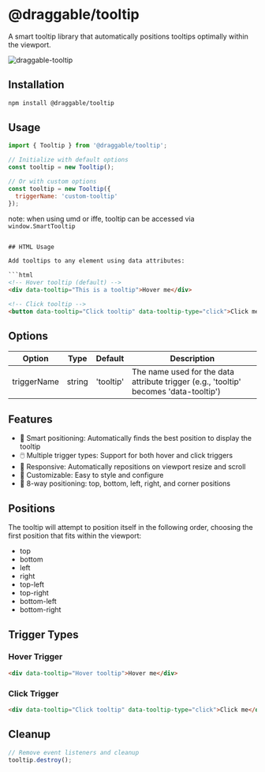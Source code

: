 # @draggable/tooltip

A smart tooltip library that automatically positions tooltips optimally within the viewport.

![draggable-tooltip](https://github.com/user-attachments/assets/33b20fa6-f9ee-456d-8793-f26b03aaeb75)


## Installation

```bash
npm install @draggable/tooltip
```

## Usage

```javascript
import { Tooltip } from '@draggable/tooltip';

// Initialize with default options
const tooltip = new Tooltip();

// Or with custom options
const tooltip = new Tooltip({
  triggerName: 'custom-tooltip'
});
```

note: when using umd or iffe, tooltip can be accessed via `window.SmartTooltip`

```html

## HTML Usage

Add tooltips to any element using data attributes:

```html
<!-- Hover tooltip (default) -->
<div data-tooltip="This is a tooltip">Hover me</div>

<!-- Click tooltip -->
<button data-tooltip="Click tooltip" data-tooltip-type="click">Click me</button>
```

## Options

| Option | Type | Default | Description |
|--------|------|---------|-------------|
| triggerName | string | 'tooltip' | The name used for the data attribute trigger (e.g., 'tooltip' becomes 'data-tooltip') |

## Features

- 🎯 Smart positioning: Automatically finds the best position to display the tooltip
- 🖱️ Multiple trigger types: Support for both hover and click triggers
- 📱 Responsive: Automatically repositions on viewport resize and scroll
- 🎨 Customizable: Easy to style and configure
- 🔄 8-way positioning: top, bottom, left, right, and corner positions

## Positions

The tooltip will attempt to position itself in the following order, choosing the first position that fits within the viewport:
- top
- bottom
- left
- right
- top-left
- top-right
- bottom-left
- bottom-right

## Trigger Types

### Hover Trigger
```html
<div data-tooltip="Hover tooltip">Hover me</div>
```

### Click Trigger
```html
<div data-tooltip="Click tooltip" data-tooltip-type="click">Click me</div>
```

## Cleanup

```javascript
// Remove event listeners and cleanup
tooltip.destroy();
```
